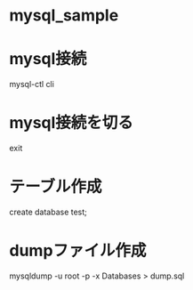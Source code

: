 # mysql_sample

# mysql接続
mysql-ctl cli

# mysql接続を切る
exit

# テーブル作成
create database test;

# dumpファイル作成
mysqldump -u root -p -x Databases > dump.sql